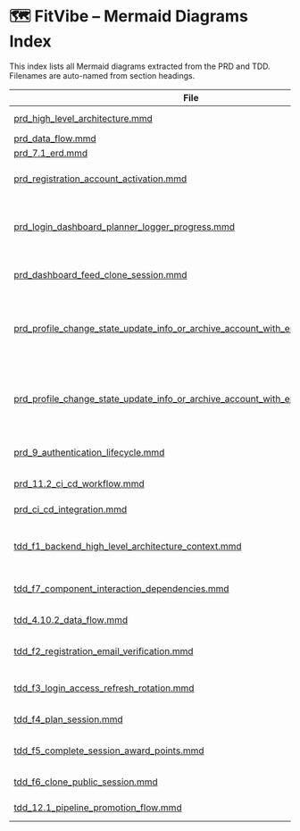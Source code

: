 # 🗺️ FitVibe – Mermaid Diagrams Index

This index lists all Mermaid diagrams extracted from the PRD and TDD. Filenames are auto-named from section headings.

| File                                                                                                                                                                          | Origin | Section | Heading                                                                   |
| ----------------------------------------------------------------------------------------------------------------------------------------------------------------------------- | ------ | ------- | ------------------------------------------------------------------------- |
| [prd_high_level_architecture.mmd](./diagrams/prd_high_level_architecture.mmd)                                                                                                 | PRD    | n/a     | High-Level Architecture                                                   |
| [prd_data_flow.mmd](./diagrams/prd_data_flow.mmd)                                                                                                                             | PRD    | n/a     | Data Flow                                                                 |
| [prd_7.1_erd.mmd](./diagrams/prd_7.1_erd.mmd)                                                                                                                                 | PRD    | 7.1     | 7.1 ERD                                                                   |
| [prd_registration_account_activation.mmd](./diagrams/prd_registration_account_activation.mmd)                                                                                 | PRD    | n/a     | Registration → Account Activation                                         |
| [prd_login_dashboard_planner_logger_progress.mmd](./diagrams/prd_login_dashboard_planner_logger_progress.mmd)                                                                 | PRD    | n/a     | Login → Dashboard → Planner → Logger → Progress                           |
| [prd_dashboard_feed_clone_session.mmd](./diagrams/prd_dashboard_feed_clone_session.mmd)                                                                                       | PRD    | n/a     | Dashboard → Feed → Clone Session                                          |
| [prd_profile_change_state_update_info_or_archive_account_with_error_states.mmd](./diagrams/prd_profile_change_state_update_info_or_archive_account_with_error_states.mmd)     | PRD    | n/a     | Profile → Change State (Update Info or Archive Account) with Error States |
| [prd_profile_change_state_update_info_or_archive_account_with_error_states_2.mmd](./diagrams/prd_profile_change_state_update_info_or_archive_account_with_error_states_2.mmd) | PRD    | n/a     | Profile → Change State (Update Info or Archive Account) with Error States |
| [prd_9_authentication_lifecycle.mmd](./diagrams/prd_9_authentication_lifecycle.mmd)                                                                                           | PRD    | 9       | 9. Authentication Lifecycle                                               |
| [prd_11.2_ci_cd_workflow.mmd](./diagrams/prd_11.2_ci_cd_workflow.mmd)                                                                                                         | PRD    | 11.2    | 11.2 CI/CD Workflow                                                       |
| [prd_ci_cd_integration.mmd](./diagrams/prd_ci_cd_integration.mmd)                                                                                                             | PRD    | n/a     | CI/CD Integration                                                         |
| [tdd_f1_backend_high_level_architecture_context.mmd](./diagrams/tdd_f1_backend_high_level_architecture_context.mmd)                                                           | TDD    | n/a     | F1. Backend High‑Level Architecture (Context)                             |
| [tdd_f7_component_interaction_dependencies.mmd](./diagrams/tdd_f7_component_interaction_dependencies.mmd)                                                                     | TDD    | n/a     | F7. Component Interaction & Dependencies                                  |
| [tdd_4.10.2_data_flow.mmd](./diagrams/tdd_4.10.2_data_flow.mmd)                                                                                                               | TDD    | 4.10.2  | 4.10.2 Data Flow                                                          |
| [tdd_f2_registration_email_verification.mmd](./diagrams/tdd_f2_registration_email_verification.mmd)                                                                           | TDD    | n/a     | F2. Registration & Email Verification                                     |
| [tdd_f3_login_access_refresh_rotation.mmd](./diagrams/tdd_f3_login_access_refresh_rotation.mmd)                                                                               | TDD    | n/a     | F3. Login + Access/Refresh Rotation                                       |
| [tdd_f4_plan_session.mmd](./diagrams/tdd_f4_plan_session.mmd)                                                                                                                 | TDD    | n/a     | F4. Plan Session                                                          |
| [tdd_f5_complete_session_award_points.mmd](./diagrams/tdd_f5_complete_session_award_points.mmd)                                                                               | TDD    | n/a     | F5. Complete Session & Award Points                                       |
| [tdd_f6_clone_public_session.mmd](./diagrams/tdd_f6_clone_public_session.mmd)                                                                                                 | TDD    | n/a     | F6. Clone Public Session                                                  |
| [tdd_12.1_pipeline_promotion_flow.mmd](./diagrams/tdd_12.1_pipeline_promotion_flow.mmd)                                                                                       | TDD    | 12.1    | 12.1 Pipeline & Promotion Flow                                            |
